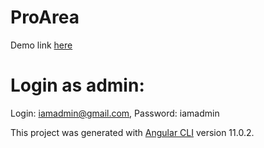 # ProArea
Demo link [here](https://xeilen.github.io/pro-area)

# Login as admin:
Login: iamadmin@gmail.com,
Password: iamadmin

This project was generated with [Angular CLI](https://github.com/angular/angular-cli) version 11.0.2.
